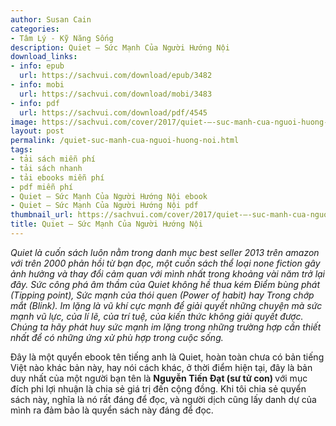 ```yaml
---
author: Susan Cain
categories:
- Tâm Lý - Kỹ Năng Sống
description: Quiet – Sức Mạnh Của Người Hướng Nội
download_links:
- info: epub
  url: https://sachvui.com/download/epub/3482
- info: mobi
  url: https://sachvui.com/download/mobi/3483
- info: pdf
  url: https://sachvui.com/download/pdf/4545
image: https://sachvui.com/cover/2017/quiet-–-suc-manh-cua-nguoi-huong-noi.jpg
layout: post
permalink: /quiet-suc-manh-cua-nguoi-huong-noi.html
tags:
- tải sách miễn phí
- tải sách nhanh
- tải ebooks miễn phí
- pdf miễn phí
- Quiet – Sức Mạnh Của Người Hướng Nội ebook
- Quiet – Sức Mạnh Của Người Hướng Nội pdf
thumbnail_url: https://sachvui.com/cover/2017/quiet-–-suc-manh-cua-nguoi-huong-noi.jpg
title: Quiet – Sức Mạnh Của Người Hướng Nội
---
```


 <div class="item-desc text-justify"> <p><em>Quiet là cuốn sách luôn nằm trong danh mục best seller 2013 trên amazon với trên 2000 phản hồi từ bạn đọc, một cuốn sách thể loại none fiction gây ảnh hưởng và thay đổi cảm quan với mình nhất trong khoảng vài năm trở lại đây. Sức công phá âm thầm của Quiet không hề thua kém Điểm bùng phát (Tipping point), Sức mạnh của thói quen (Power of habit) hay Trong chớp mắt (Blink). Im lặng là vũ khí cực mạnh để giải quyết những chuyện mà sức mạnh vũ lực, của lí lẽ, của trí tuệ, của kiến thức không giải quyết được. Chúng ta hãy phát huy sức mạnh im lặng trong những trường hợp cần thiết nhất để có những ứng xử phù hợp trong cuộc sống.</em></p><p>Đây là một quyển ebook tên tiếng anh là Quiet, hoàn toàn chưa có bản tiếng Việt nào khác bản này, hay nói cách khác, ở thời điểm hiện tại, đây là bản duy nhất của một người bạn tên là <strong>Nguyễn Tiến Đạt (sư tử con) </strong>với mục đích phi lợi nhuận là chia sẻ giá trị đến cộng đồng. Khi tôi chia sẻ quyển sách này, nghĩa là nó rất đáng để đọc, và người dịch cũng lấy danh dự của mình ra đảm bảo là quyển sách này đáng để đọc.</p> </div>